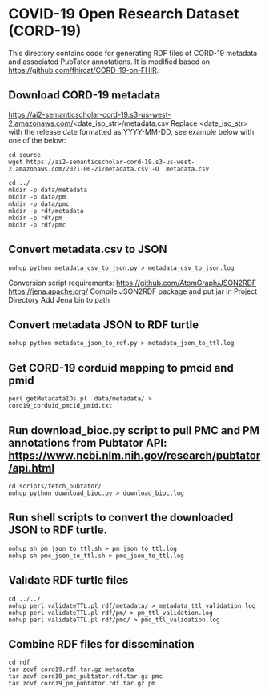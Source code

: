# COVID-19 Open Research Dataset (CORD-19)

This directory contains code for generating RDF files of CORD-19 metadata and associated PubTator annotations.
It is modified based on https://github.com/fhircat/CORD-19-on-FHIR.

## Download CORD-19 metadata 

https://ai2-semanticscholar-cord-19.s3-us-west-2.amazonaws.com/<date_iso_str>/metadata.csv
Replace <date_iso_str> with the release date formatted as YYYY-MM-DD, see example below with one of the below:

```
cd source
wget https://ai2-semanticscholar-cord-19.s3-us-west-2.amazonaws.com/2021-06-21/metadata.csv -O  metadata.csv

cd ../
mkdir -p data/metadata
mkdir -p data/pm
mkdir -p data/pmc
mkdir -p rdf/metadata
mkdir -p rdf/pm
mkdir -p rdf/pmc
```

## Convert metadata.csv to JSON

```
nohup python metadata_csv_to_json.py > metadata_csv_to_json.log 
```

Conversion script requirements:
https://github.com/AtomGraph/JSON2RDF
https://jena.apache.org/
Compile JSON2RDF package and put jar in Project Directory
Add Jena bin to path

## Convert metadata JSON to RDF turtle

```
nohup python metadata_json_to_rdf.py > metadata_json_to_ttl.log 
```

## Get CORD-19 corduid mapping to pmcid and pmid  

```
perl getMetadataIDs.pl  data/metadata/ >  cord19_corduid_pmcid_pmid.txt
```
## Run download_bioc.py script to pull PMC and PM annotations from Pubtator API: https://www.ncbi.nlm.nih.gov/research/pubtator/api.html

```
cd scripts/fetch_pubtator/
nohup python download_bioc.py > download_bioc.log 
```

## Run shell scripts to convert the downloaded JSON to RDF turtle.

```
nohup sh pm_json_to_ttl.sh > pm_json_to_ttl.log 
nohup sh pmc_json_to_ttl.sh > pmc_json_to_ttl.log 
```

## Validate RDF turtle files

```
cd ../../
nohup perl validateTTL.pl rdf/metadata/ > metadata_ttl_validation.log  
nohup perl validateTTL.pl rdf/pm/ > pm_ttl_validation.log  
nohup perl validateTTL.pl rdf/pmc/ > pmc_ttl_validation.log  
```

## Combine RDF files for dissemination

```
cd rdf
tar zcvf cord19.rdf.tar.gz metadata
tar zcvf cord19_pmc_pubtator.rdf.tar.gz pmc
tar zcvf cord19_pm_pubtator.rdf.tar.gz pm
```
		
